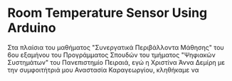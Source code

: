 # Room Temperature Sensor Using Arduino

Στα πλαίσια του μαθήματος "Συνεργατικά Περιβάλλοντα Μάθησης" του 6ου εξαμήνου του Προγράμματος Σπουδών του τμήματος "Ψηφιακών Συστημάτων" του Πανεπιστημίο Πειραιά, εγώ η Χριστίνα Άννα Δεμίρη με την συμφοιτήτριά μου Αναστασία Καραγεωργίου, κληθήκαμε να 
